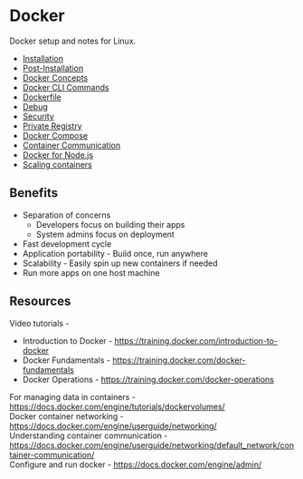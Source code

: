 # Docker
Docker setup and notes for Linux.

  - [Installation](01-installation.md)
  - [Post-Installation](02-post-installation.md)
  - [Docker Concepts](03-concepts.md)
  - [Docker CLI Commands](04-docker-cmds.md)
  - [Dockerfile](05-dockerfile.md)
  - [Debug](06-debug.md)
  - [Security](07-security.md)
  - [Private Registry](08-private-registry.md)
  - [Docker Compose](09-docker-compose.md)
  - [Container Communication](10-container-communcation.md)
  - [Docker for Node.js](11-docker-for-node-js.md)
  - [Scaling containers](12-scaling-containers.md)

## Benefits
  - Separation of concerns
    + Developers focus on building their apps
    + System admins focus on deployment
  - Fast development cycle
  - Application portability - Build once, run anywhere
  - Scalability - Easily spin up new containers if needed
  - Run more apps on one host machine

## Resources
Video tutorials -
  - Introduction to Docker - https://training.docker.com/introduction-to-docker
  - Docker Fundamentals - https://training.docker.com/docker-fundamentals
  - Docker Operations - https://training.docker.com/docker-operations

For managing data in containers - https://docs.docker.com/engine/tutorials/dockervolumes/ <br>
Docker container networking - https://docs.docker.com/engine/userguide/networking/ <br>
Understanding container communication - https://docs.docker.com/engine/userguide/networking/default_network/container-communication/ <br>
Configure and run docker - https://docs.docker.com/engine/admin/ <br>
